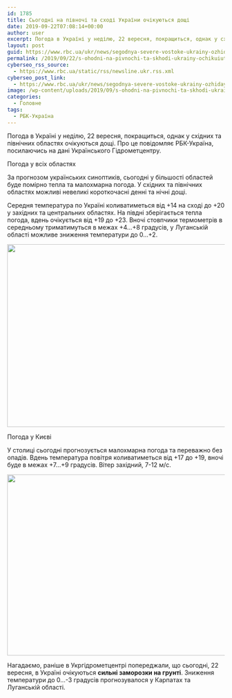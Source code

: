 ```yaml
---
id: 1785
title: Сьогодні на півночі та сході України очікуються дощі
date: 2019-09-22T07:08:14+00:00
author: user
excerpt: Погода в Україні у неділю, 22 вересня, покращиться, однак у східних та північних областях очікуються дощі. Про це повідомляє РБК-Україна, посилаючись...
layout: post
guid: https://www.rbc.ua/ukr/news/segodnya-severe-vostoke-ukrainy-ozhidayutsya-1569070712.html
permalink: /2019/09/22/s-ohodni-na-pivnochi-ta-skhodi-ukrainy-ochikuiut-sia-doshchi/
cyberseo_rss_source:
  - https://www.rbc.ua/static/rss/newsline.ukr.rss.xml
cyberseo_post_link:
  - https://www.rbc.ua/ukr/news/segodnya-severe-vostoke-ukrainy-ozhidayutsya-1569070712.html
image: /wp-content/uploads/2019/09/s-ohodni-na-pivnochi-ta-skhodi-ukrainy-ochikuiut-sia-doshchi.jpg
categories:
  - Головне
tags:
  - РБК-Україна
---
```

Погода в Україні у неділю, 22 вересня, покращиться, однак у східних та північних областях очікуються дощі. Про це повідомляє РБК-Україна, посилаючись на дані Українського Гідрометцентру.

Погода у всіх областях 

За прогнозом українських синоптиків, сьогодні у більшості областей буде помірно тепла та малохмарна погода. У східних та північних областях можливі невеликі короткочасні денні та нічні дощі.

Середня температура по Україні коливатиметься від +14 на сході до +20 у західних та центральних областях. На півдні зберігається тепла погода, вдень очікується від +19 до +23. Вночі стовпчики термометрів в середньому триматимуться в межах +4&#8230;+8 градусів, у Луганській області можливе зниження температури до 0&#8230;+2.

<img height="424" src="/static/ckef/img/image_1859.png" width="649" /> 

Погода у Києві 

У столиці сьогодні прогнозується малохмарна погода та переважно без опадів. Вдень температура повітря коливатиметься від +17 до +19, вночі буде в межах +7&#8230;+9 градусів. Вітер західний, 7-12 м/с.

<img height="420" src="/static/ckef/img/image_1860.png" width="648" /> 

Нагадаємо, раніше в Укргідрометцентрі попереджали, що сьогодні, 22 вересня, в Україні очікуються **сильні заморозки на грунті**. Зниження температури до 0&#8230;-3 градусів прогнозувалося у Карпатах та Луганській області.